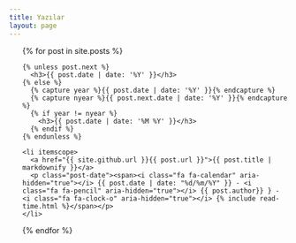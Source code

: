 ```yaml
---
title: Yazılar
layout: page
---
```


<ul class="posts">
  {% for post in site.posts %}

    {% unless post.next %}
      <h3>{{ post.date | date: '%Y' }}</h3>
    {% else %}
      {% capture year %}{{ post.date | date: '%Y' }}{% endcapture %}
      {% capture nyear %}{{ post.next.date | date: '%Y' }}{% endcapture %}
      {% if year != nyear %}
        <h3>{{ post.date | date: '%M %Y' }}</h3>
      {% endif %}
    {% endunless %}

    <li itemscope>
      <a href="{{ site.github.url }}{{ post.url }}">{{ post.title | markdownify }}</a>
      <p class="post-date"><span><i class="fa fa-calendar" aria-hidden="true"></i> {{ post.date | date: "%d/%m/%Y" }} - <i class="fa fa-pencil" aria-hidden="true"></i> {{ post.author}} } - <i class="fa fa-clock-o" aria-hidden="true"></i> {% include read-time.html %}</span></p>
    </li>

  {% endfor %}
</ul>
